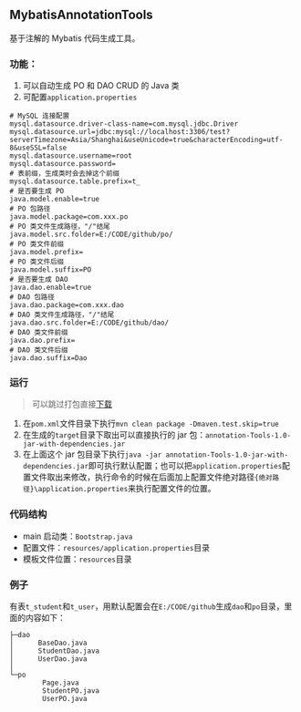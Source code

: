 ## MybatisAnnotationTools
基于注解的 Mybatis 代码生成工具。
### 功能：
1. 可以自动生成 PO 和 DAO CRUD 的 Java 类
2. 可配置`application.properties`
```properties
# MySQL 连接配置
mysql.datasource.driver-class-name=com.mysql.jdbc.Driver
mysql.datasource.url=jdbc:mysql://localhost:3306/test?serverTimezone=Asia/Shanghai&useUnicode=true&characterEncoding=utf-8&useSSL=false
mysql.datasource.username=root
mysql.datasource.password=
# 表前缀，生成类时会去掉这个前缀
mysql.datasource.table.prefix=t_
# 是否要生成 PO
java.model.enable=true
# PO 包路径
java.model.package=com.xxx.po
# PO 类文件生成路径，"/"结尾
java.model.src.folder=E:/CODE/github/po/
# PO 类文件前缀
java.model.prefix=
# PO 类文件后缀
java.model.suffix=PO
# 是否要生成 DAO
java.dao.enable=true
# DAO 包路径
java.dao.package=com.xxx.dao
# DAO 类文件生成路径，"/"结尾
java.dao.src.folder=E:/CODE/github/dao/
# DAO 类文件前缀
java.dao.prefix=
# DAO 类文件后缀
java.dao.suffix=Dao
```
### 运行
> 可以跳过打包直接[下载](https://github.com/chendehe/MybatisAnnotationTools/releases)

1. 在`pom.xml`文件目录下执行`mvn clean package -Dmaven.test.skip=true`
2. 在生成的`target`目录下取出可以直接执行的 jar 包：`annotation-Tools-1.0-jar-with-dependencies.jar`
3. 在上面这个 jar 包目录下执行`java -jar annotation-Tools-1.0-jar-with-dependencies.jar`即可执行默认配置；也可以把`application.properties`配置文件取出来修改，执行命令的时候在后面加上配置文件绝对路径`{绝对路径}\application.properties`来执行配置文件的位置。
### 代码结构
 - main 启动类：`Bootstrap.java`
 - 配置文件：`resources/application.properties`目录
 - 模板文件位置：`resources`目录
### 例子
有表`t_student`和`t_user`，用默认配置会在`E:/CODE/github`生成`dao`和`po`目录，里面的内容如下：
```
├─dao
│      BaseDao.java
│      StudentDao.java
│      UserDao.java
│
└─po
        Page.java
        StudentPO.java
        UserPO.java
```
